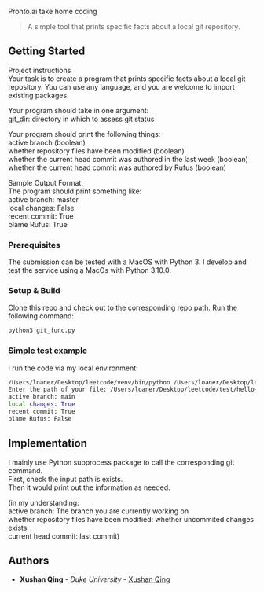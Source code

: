 Pronto.ai take home coding


> A simple tool that prints specific facts about a local git repository.


## Getting Started

Project instructions  
Your task is to create a program that prints specific facts about a local git repository. You can use any language, and you are welcome to import existing packages.  

Your program should take in one argument:  
git_dir: directory in which to assess git status  
  
Your program should print the following things:  
active branch (boolean)  
whether repository files have been modified (boolean)  
whether the current head commit was authored in the last week (boolean)  
whether the current head commit was authored by Rufus (boolean)  
  
Sample Output Format:  
The program should print something like:  
active branch: master  
local changes: False  
recent commit: True  
blame Rufus: True  

### Prerequisites 

The submission can be tested with a MacOS with Python 3. I develop and test the service using a MacOs with Python 3.10.0.

### Setup & Build

Clone this repo and check out to the corresponding repo path. Run the following command:

```sh
python3 git_func.py  
```

### Simple test example

I run the code via my local environment:

```sh
/Users/loaner/Desktop/leetcode/venv/bin/python /Users/loaner/Desktop/leetcode/test/hello-world/git_func.py
Enter the path of your file: /Users/loaner/Desktop/leetcode/test/hello-world/
active branch: main
local changes: True
recent commit: True
blame Rufus: False
```


  
## Implementation

I mainly use Python subprocess package to call the corresponding git command.  
First, check the input path is exists.  
Then it would print out the information as needed.  
  
(in my understanding:  
active branch: The branch you are currently working on  
whether repository files have been modified: whether uncommited changes exists  
current head commit: last commit)

## Authors 

* **Xushan Qing** - *Duke University* - [Xushan Qing](https://www.linkedin.com/in/xushan-qing/)
